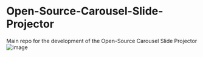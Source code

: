# Open-Source-Carousel-Slide-Projector
Main repo for the development of the Open-Source Carousel Slide Projector
![image](https://user-images.githubusercontent.com/75351660/152681077-6156b476-f905-49ed-aa94-f2826bc832e6.png)
